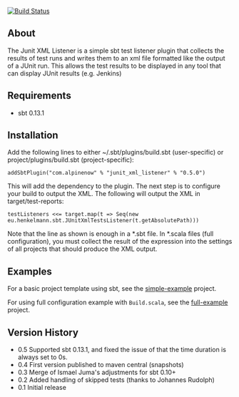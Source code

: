 [![Build Status](https://api.travis-ci.org/AlpineNow/junit_xml_listener.png?branch=master)](https://travis-ci.org/AlpineNow/junit_xml_listener)


About
-----
The Junit XML Listener is a simple sbt test listener plugin that collects the results of test runs and writes them to an xml file formatted like the output of a JUnit run.
This allows the test results to be displayed in any tool that can display JUnit results (e.g. Jenkins)

Requirements
------------

* sbt 0.13.1

Installation
------------

Add the following lines to either ~/.sbt/plugins/build.sbt (user-specific) or project/plugins/build.sbt (project-specific):

    addSbtPlugin("com.alpinenow" % "junit_xml_listener" % "0.5.0")

This will add the dependency to the plugin. The next step is to configure your build to output the XML. The following will output the XML in target/test-reports:

    testListeners <<= target.map(t => Seq(new eu.henkelmann.sbt.JUnitXmlTestsListener(t.getAbsolutePath)))

Note that the line as shown is enough in a *.sbt file. In *.scala files (full configuration), you must collect the result of the expression into the settings of all projects that should produce the XML output.

Examples
--------
For a basic project template using sbt, see the [simple-example](https://github.com/AlpineNow/junit_xml_listener/tree/master/src/sbt-test/simple-example) project.

For using full configuration example with `Build.scala`, see the [full-example](https://github.com/AlpineNow/junit_xml_listener/tree/master/src/sbt-test/full-example) project.

Version History
---------------

* 0.5 Supported sbt 0.13.1, and fixed the issue of that the time duration is always set to 0s. 
* 0.4 First version published to maven central (snapshots)
* 0.3 Merge of Ismael Juma's adjustments for sbt 0.10+
* 0.2 Added handling of skipped tests (thanks to Johannes Rudolph)
* 0.1 Initial release
